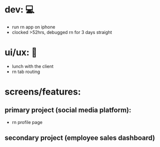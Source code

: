 # dev: 💻
- run rn app on iphone
- clocked >52hrs, debugged rn for 3 days straight

# ui/ux: 🎨
- lunch with the client
- rn tab routing

# screens/features: 

## primary project (social media platform): 
- rn profile page

## secondary project (employee sales dashboard)
